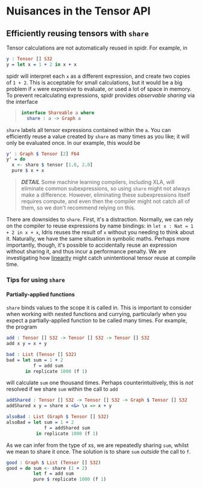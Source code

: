 <!--
Copyright 2023 Joel Berkeley

Licensed under the Apache License, Version 2.0 (the "License");
you may not use this file except in compliance with the License.
You may obtain a copy of the License at

    http://www.apache.org/licenses/LICENSE-2.0

Unless required by applicable law or agreed to in writing, software
distributed under the License is distributed on an "AS IS" BASIS,
WITHOUT WARRANTIES OR CONDITIONS OF ANY KIND, either express or implied.
See the License for the specific language governing permissions and
limitations under the License.
-->
# Nuisances in the Tensor API

## Efficiently reusing tensors with `share`

Tensor calculations are not automatically reused in spidr. For example, in
<!-- idris
import Literal
import Tensor
-->
```idris
y : Tensor [] S32
y = let x = 1 + 2 in x + x
```
spidr will interpret each `x` as a different expression, and create two copies of `1 + 2`. This is acceptable for small calculations, but it would be a big problem if `x` were expensive to evaluate, or used a lot of space in memory. To prevent recalculating expressions, spidr provides _observable sharing_ via the interface
> ```idris
> interface Shareable a where
>   share : a -> Graph a
> ```
`share` labels all tensor expressions contained within the `a`. You can efficiently reuse a value created by `share` as many times as you like; it will only be evaluated once. In our example, this would be
```idris
y' : Graph $ Tensor [2] F64
y' = do
  x <- share $ tensor [1.0, 2.0]
  pure $ x + x 
```

> *__DETAIL__* Some machine learning compilers, including XLA, will eliminate common subexpressions, so using `share` might not always make a difference. However, eliminating these subexpressions itself requires compute, and even then the compiler might not catch all of them, so we don't recommend relying on this.

There are downsides to `share`. First, it's a distraction. Normally, we can rely on the compiler to reuse expressions by name bindings: in `let x : Nat = 1 + 2 in x + x`, Idris reuses the result of `x` without you needing to think about it. Naturally, we have the same situation in symbolic maths. Perhaps more importantly, though, it's possible to accidentally reuse an expression without sharing it, and thus incur a performance penalty. We are investigating how [linearity](https://www.type-driven.org.uk/edwinb/papers/idris2.pdf) might catch unintentional tensor reuse at compile time.

### Tips for using `share`

#### Partially-applied functions

`share` binds values to the scope it is called in. This is important to consider when working with nested functions and currying, particularly when you expect a partially-applied function to be called many times. For example, the program
```idris
add : Tensor [] S32 -> Tensor [] S32 -> Tensor [] S32
add x y = x + y

bad : List (Tensor [] S32)
bad = let sum = 1 + 2
          f = add sum
       in replicate 1000 (f 1)
```
will calculate `sum` one thousand times. Perhaps counterintuitively, this is _not_ resolved if we share `sum` within the call to `add`
```idris
addShared : Tensor [] S32 -> Tensor [] S32 -> Graph $ Tensor [] S32
addShared x y = share x <&> \x => x + y

alsoBad : List (Graph $ Tensor [] S32)
alsoBad = let sum = 1 + 2
              f = addShared sum
           in replicate 1000 (f 1)
```
As we can infer from the type of xs, we are repeatedly sharing `sum`, whilst we mean to share it once. The solution is to share `sum` _outside_ the call to `f`.
```idris
good : Graph $ List (Tensor [] S32)
good = do sum <- share (1 + 2)
          let f = add sum
          pure $ replicate 1000 (f 1)
```
